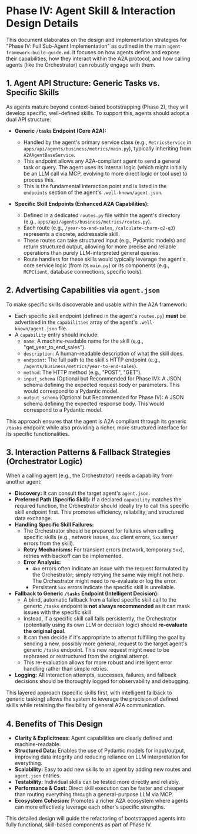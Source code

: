 # Phase IV: Agent Skill & Interaction Design Details

This document elaborates on the design and implementation strategies for "Phase IV: Full Sub-Agent Implementation" as outlined in the main `agent-framework-build-guide.md`. It focuses on how agents define and expose their capabilities, how they interact within the A2A protocol, and how calling agents (like the Orchestrator) can robustly engage with them.

## 1. Agent API Structure: Generic Tasks vs. Specific Skills

As agents mature beyond context-based bootstrapping (Phase 2), they will develop specific, well-defined skills. To support this, agents should adopt a dual API structure:

*   **Generic `/tasks` Endpoint (Core A2A):**
    *   Handled by the agent's primary service class (e.g., `MetricsService` in `apps/api/agents/business/metrics/main.py`), typically inheriting from `A2AAgentBaseService`.
    *   This endpoint allows any A2A-compliant agent to send a general task or query. The agent uses its internal logic (which might initially be an LLM call via MCP, evolving to more direct logic or tool use) to process this.
    *   This is the fundamental interaction point and is listed in the `endpoints` section of the agent's `.well-known/agent.json`.

*   **Specific Skill Endpoints (Enhanced A2A Capabilities):**
    *   Defined in a dedicated `routes.py` file within the agent's directory (e.g., `apps/api/agents/business/metrics/routes.py`).
    *   Each route (e.g., `/year-to-end-sales`, `/calculate-churn-q2-q3`) represents a discrete, addressable skill.
    *   These routes can take structured input (e.g., Pydantic models) and return structured output, allowing for more precise and reliable operations than purely LLM-interpreted general queries.
    *   Route handlers for these skills would typically leverage the agent's core service logic (from its `main.py`) or its components (e.g., `MCPClient`, database connections, specific tools).

## 2. Advertising Capabilities via `agent.json`

To make specific skills discoverable and usable within the A2A framework:

*   Each specific skill endpoint (defined in the agent's `routes.py`) **must** be advertised in the `capabilities` array of the agent's `.well-known/agent.json` file.
*   A `capability` entry should include:
    *   `name`: A machine-readable name for the skill (e.g., "get_year_to_end_sales").
    *   `description`: A human-readable description of what the skill does.
    *   `endpoint`: The full path to the skill's HTTP endpoint (e.g., `/agents/business/metrics/year-to-end-sales`).
    *   `method`: The HTTP method (e.g., "POST", "GET").
    *   `input_schema` (Optional but Recommended for Phase IV): A JSON schema defining the expected request body or parameters. This would correspond to a Pydantic model.
    *   `output_schema` (Optional but Recommended for Phase IV): A JSON schema defining the expected response body. This would correspond to a Pydantic model.

This approach ensures that the agent is A2A compliant through its generic `/tasks` endpoint while also providing a richer, more structured interface for its specific functionalities.

## 3. Interaction Patterns & Fallback Strategies (Orchestrator Logic)

When a calling agent (e.g., the Orchestrator) needs a capability from another agent:

*   **Discovery:** It can consult the target agent's `agent.json`.
*   **Preferred Path (Specific Skill):** If a declared `capability` matches the required function, the Orchestrator should ideally try to call this specific skill endpoint first. This promotes efficiency, reliability, and structured data exchange.
*   **Handling Specific Skill Failures:**
    *   The Orchestrator should be prepared for failures when calling specific skills (e.g., network issues, `4xx` client errors, `5xx` server errors from the skill).
    *   **Retry Mechanisms:** For transient errors (network, temporary `5xx`), retries with backoff can be implemented.
    *   **Error Analysis:**
        *   `4xx` errors often indicate an issue with the request formulated by the Orchestrator; simply retrying the same way might not help. The Orchestrator might need to re-evaluate or log the error.
        *   Persistent `5xx` errors indicate the specific skill is unreliable.
*   **Fallback to Generic `/tasks` Endpoint (Intelligent Decision):**
    *   A blind, automatic fallback from a failed specific skill call to the generic `/tasks` endpoint is **not always recommended** as it can mask issues with the specific skill.
    *   Instead, if a specific skill call fails persistently, the Orchestrator (potentially using its own LLM or decision logic) should **re-evaluate the original goal**.
    *   It can then decide if it's appropriate to attempt fulfilling the goal by sending a new, possibly more general, request to the target agent's generic `/tasks` endpoint. This new request might need to be rephrased or restructured from the original attempt.
    *   This re-evaluation allows for more robust and intelligent error handling rather than simple retries.
*   **Logging:** All interaction attempts, successes, failures, and fallback decisions should be thoroughly logged for observability and debugging.

This layered approach (specific skills first, with intelligent fallback to generic tasking) allows the system to leverage the precision of defined skills while retaining the flexibility of general A2A communication.

## 4. Benefits of This Design

*   **Clarity & Explicitness:** Agent capabilities are clearly defined and machine-readable.
*   **Structured Data:** Enables the use of Pydantic models for input/output, improving data integrity and reducing reliance on LLM interpretation for everything.
*   **Scalability:** Easy to add new skills to an agent by adding new routes and `agent.json` entries.
*   **Testability:** Individual skills can be tested more directly and reliably.
*   **Performance & Cost:** Direct skill execution can be faster and cheaper than routing everything through a general-purpose LLM via MCP.
*   **Ecosystem Cohesion:** Promotes a richer A2A ecosystem where agents can more effectively leverage each other's specific strengths.

This detailed design will guide the refactoring of bootstrapped agents into fully functional, skill-based components as part of Phase IV. 